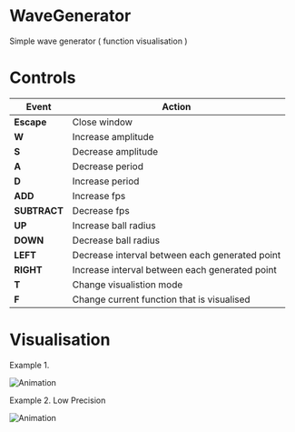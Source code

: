 # WaveGenerator

Simple wave generator ( function visualisation )   

# Controls   

|Event|Action|  
|---|---|  
|**Escape**|Close window|  
|**W**|Increase amplitude|  
|**S**|Decrease amplitude|  
|**A**|Decrease period|  
|**D**|Increase period|  
|**ADD**|Increase fps|  
|**SUBTRACT**|Decrease fps|  
|**UP**|Increase ball radius|  
|**DOWN**|Decrease ball radius|  
|**LEFT**|Decrease interval between each generated point|  
|**RIGHT**|Increase interval between each generated point|  
|**T**|Change visualistion mode|  
|**F**|Change current function that is visualised|  

# Visualisation    

Example 1.   

![Animation](https://github.com/SlawekStr/WaveGenerator/blob/master/Img/WaveGenerator.gif)

Example 2. Low Precision   

![Animation](https://github.com/SlawekStr/WaveGenerator/blob/master/Img/WaveGeneratorSpecialMode.gif)
